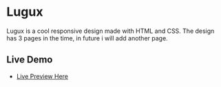 # Lugux

Lugux is a cool responsive design made with HTML and CSS. The design has 3 pages in the time, in future i will add another page.

## Live Demo

- [Live Preview Here](https://lugx-mo3bassias-projects.vercel.app)